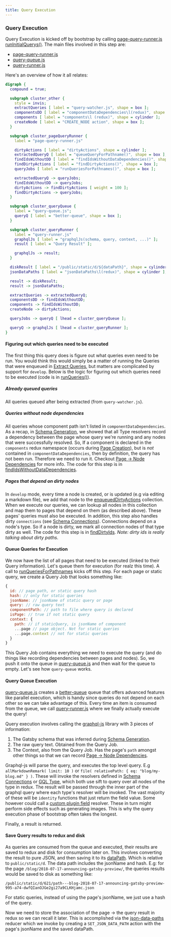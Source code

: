 ```yaml
---
title: Query Execution
---
```


### Query Execution

Query Execution is kicked off by bootstrap by calling [page-query-runner.js runInitialQuerys()](https://github.com/gatsbyjs/gatsby/blob/master/packages/gatsby/src/internal-plugins/query-runner/page-query-runner.js#L29). The main files involved in this step are:

- [page-query-runner.js](https://github.com/gatsbyjs/gatsby/tree/master/packages/gatsby/src/internal-plugins/query-runner/query-queue.js)
- [query-queue.js](https://github.com/gatsbyjs/gatsby/tree/master/packages/gatsby/src/internal-plugins/query-runner/query-queue.js)
- [query-runner.js](https://github.com/gatsbyjs/gatsby/tree/master/packages/gatsby/src/internal-plugins/query-runner/query-runner.js)

Here's an overview of how it all relates:

```dot
digraph {
  compound = true;

  subgraph cluster_other {
    style = invis;
    extractQueries [ label = "query-watcher.js", shape = box ];
    componentsDD [ label = "componentDataDependencies\l(redux)", shape = cylinder ];
    components [ label = "components\l (redux)", shape = cylinder ];
    createNode [ label = "CREATE_NODE action", shape = box ];
  }

  subgraph cluster_pageQueryRunner {
    label = "page-query-runner.js"

    dirtyActions [ label = "dirtyActions", shape = cylinder ];
    extractedQueryQ [ label = "queueQueryForPathname()", shape = box ];
    findIdsWithoutDD [ label = "findIdsWithoutDataDependencies()", shape = box ];
    findDirtyActions [ label = "findDirtyActions()", shape = box ];
    queryJobs [ label = "runQueriesForPathnames()", shape = box ];

    extractedQueryQ -> queryJobs;
    findIdsWithoutDD -> queryJobs;
    dirtyActions -> findDirtyActions [ weight = 100 ];
    findDirtyActions -> queryJobs;
  }

  subgraph cluster_queryQueue {
    label = "query-queue.js";
    queryQ [ label = "better-queue", shape = box ];
  }

  subgraph cluster_queryRunner {
    label = "query-runner.js"
    graphqlJs [ label = "graphqlJs(schema, query, context, ...)" ];
    result [ label = "Query Result" ];

    graphqlJs -> result;
  }

  diskResult [ label = "/public/static/d/${dataPath}", shape = cylinder ];
  jsonDataPaths [ label = "jsonDataPaths\l(redux)", shape = cylinder ];

  result -> diskResult;
  result -> jsonDataPaths;

  extractQueries -> extractedQueryQ;
  componentsDD -> findIdsWithoutDD;
  components -> findIdsWithoutDD;
  createNode -> dirtyActions;

  queryJobs -> queryQ [ lhead = cluster_queryQueue ];

  queryQ -> graphqlJs [ lhead = cluster_queryRunner ];
}
```

#### Figuring out which queries need to be executed

The first thing this query does is figure out what queries even need to be run. You would think this would simply be a matter of running the Queries that were enqueued in [Extract Queries](/docs/query-extraction/), but matters are complicated by support for `develop`. Below is the logic for figuring out which queries need to be executed (code is in [runQueries()](https://github.com/gatsbyjs/gatsby/blob/master/packages/gatsby/src/internal-plugins/query-runner/page-query-runner.js#L36)).

##### Already queued queries

All queries queued after being extracted (from `query-watcher.js`).

##### Queries without node dependencies

All queries whose component path isn't listed in `componentDataDependencies`. As a recap, in [Schema Generation](/docs/schema-generation/), we showed that all Type resolvers record a dependency between the page whose query we're running and any nodes that were successfully resolved. So, If a component is declared in the `components` redux namespace (occurs during [Page Creation](/docs/page-creation/)), but is _not_ contained in `componentDataDependencies`, then by definition, the query has not been run. Therefore we need to run it. Checkout [Page -> Node Dependencies](/docs/page-node-dependencies/) for more info. The code for this step is in [findIdsWithoutDataDependencies](https://github.com/gatsbyjs/gatsby/blob/master/packages/gatsby/src/internal-plugins/query-runner/page-query-runner.js#L96).

##### Pages that depend on dirty nodes

In `develop` mode, every time a node is created, or is updated (e.g via editing a markdown file), we add that node to the [enqueuedDirtyActions](https://github.com/gatsbyjs/gatsby/blob/master/packages/gatsby/src/internal-plugins/query-runner/page-query-runner.js#L61) collection. When we execute our queries, we can lookup all nodes in this collection and map them to pages that depend on them (as described above). These pages' queries must also be executed. In addition, this step also handles dirty `connections` (see [Schema Connections](/docs/schema-connections/)). Connections depend on a node's type. So if a node is dirty, we mark all connection nodes of that type dirty as well. The code for this step is in [findDirtyIds](https://github.com/gatsbyjs/gatsby/blob/master/packages/gatsby/src/internal-plugins/query-runner/page-query-runner.js#L171). _Note: dirty ids is really talking about dirty paths_.

#### Queue Queries for Execution

We now have the list of all pages that need to be executed (linked to their Query information). Let's queue them for execution (for realz this time). A call to [runQueriesForPathnames](https://github.com/gatsbyjs/gatsby/blob/master/packages/gatsby/src/internal-plugins/query-runner/page-query-runner.js#L127) kicks off this step. For each page or static query, we create a Query Job that looks something like:

```javascript
{
  id: // page path, or static query hash
  hash: // only for static queries
  jsonName: // jsonName of static query or page
  query: // raw query text
  componentPath: // path to file where query is declared
  isPage: // true if not static query
  context: {
    path: // if staticQuery, is jsonName of component
    ...page // page object. Not for static queries
    ...page.context // not for static queries
  }
}
```

This Query Job contains everything we need to execute the query (and do things like recording dependencies between pages and nodes). So, we push it onto the queue in [query-queue.js](https://github.com/gatsbyjs/gatsby/blob/master/packages/gatsby/src/internal-plugins/query-runner/query-queue.js) and then wait for the queue to empty. Let's see how `query-queue` works.

#### Query Queue Execution

[query-queue.js](https://github.com/gatsbyjs/gatsby/blob/master/packages/gatsby/src/internal-plugins/query-runner/query-queue.js) creates a [better-queue](https://www.npmjs.com/package/better-queue) queue that offers advanced features like parallel execution, which is handy since queries do not depend on each other so we can take advantage of this. Every time an item is consumed from the queue, we call [query-runner.js](https://github.com/gatsbyjs/gatsby/blob/master/packages/gatsby/src/internal-plugins/query-runner/query-runner.js) where we finally actually execute the query!

Query execution involves calling the [graphql-js](https://graphql.org/graphql-js/) library with 3 pieces of information:

1. The Gatsby schema that was inferred during [Schema Generation](/docs/schema-generation/).
1. The raw query text. Obtained from the Query Job.
1. The Context, also from the Query Job. Has the page's `path` amongst other things so that we can record [Page -> Node Dependencies](/docs/page-node-dependencies/).

Graphql-js will parse the query, and executes the top level query. E.g `allMarkdownRemark( limit: 10 )` or `file( relativePath: { eq: "blog/my-blog.md" } )`. These will invoke the resolvers defined in [Schema Connections](/docs/schema-connections/) or [GQL Type](/docs/schema-gql-type/), which both use sift to query over all nodes of the type in redux. The result will be passed through the inner part of the graphql query where each type's resolver will be invoked. The vast majority of these will be `identity` functions that just return the field value. Some however could call a [custom plugin field](/docs/schema-gql-type/#plugin-fields) resolver. These in turn might perform side effects such as generating images. This is why the query execution phase of bootstrap often takes the longest.

Finally, a result is returned.

#### Save Query results to redux and disk

As queries are consumed from the queue and executed, their results are saved to redux and disk for consumption later on. This involves converting the result to pure JSON, and then saving it to its [dataPath](/docs/behind-the-scenes-terminology/#datapath). Which is relative to `public/static/d`. The data path includes the jsonName and hash. E.g: for the page `/blog/2018-07-17-announcing-gatsby-preview/`, the queries results would be saved to disk as something like:

```
/public/static/d/621/path---blog-2018-07-17-announcing-gatsby-preview-995-a74-dwfQIanOJGe2gi27a9CLKHjamc.json
```

For static queries, instead of using the page's jsonName, we just use a hash of the query.

Now we need to store the association of the page -> the query result in redux so we can recall it later. This is accomplished via the [json-data-paths](https://github.com/gatsbyjs/gatsby/blob/master/packages/gatsby/src/redux/reducers/json-data-paths.js) reducer which we invoke by creating a `SET_JSON_DATA_PATH` action with the page's jsonName and the saved dataPath.
